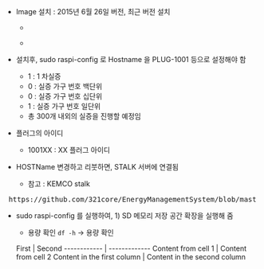 
- Image 설치 : 2015년 6월 26일 버전, 최근 버전 설치 
  - <pre> <http://125.7.128.54:8070/wordpress/pub/devel/raspi> </pre>
  - <pre> <http://125.7.128.54:8070/wordpress/pub/devel/raspi> </pre>

- 설치후, sudo raspi-config 로 Hostname 을 PLUG-1001 등으로 설정해야 함
  - 1 : 1 차실증
  - 0 : 실증 가구 번호 백단위
  - 0 : 실증 가구 번호 십단위
  - 1 : 실증 가구 번호 일단위
  - 총 300개 내외의 실증을 진행할 예정임

- 플러그의 아이디
  - 1001XX : XX 플러그 아이디  

- HOSTName 변경하고 리붓하면, STALK 서버에 연결됨
  - 참고 : KEMCO stalk 
 <pre> https://github.com/321core/EnergyManagementSystem/blob/master/README.md </pre>
- sudo raspi-config 를 실행하여, 1) SD 메모리 저장 공간 확장을 실행해 줌
  - 용량 확인 `df -h` → 용량 확인  
  





  First | Second 
------------ | -------------
Content from cell 1 | Content from cell 2
Content in the first column | Content in the second column

